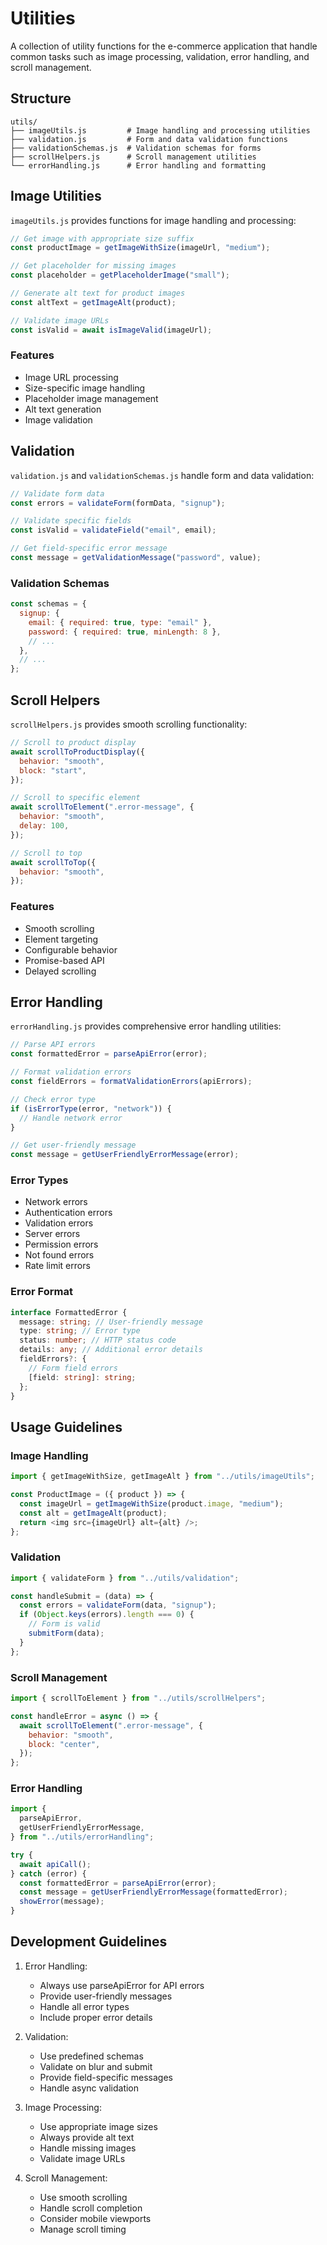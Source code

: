 # Utilities

A collection of utility functions for the e-commerce application that handle common tasks such as image processing, validation, error handling, and scroll management.

## Structure

```
utils/
├── imageUtils.js         # Image handling and processing utilities
├── validation.js         # Form and data validation functions
├── validationSchemas.js  # Validation schemas for forms
├── scrollHelpers.js      # Scroll management utilities
└── errorHandling.js      # Error handling and formatting
```

## Image Utilities

`imageUtils.js` provides functions for image handling and processing:

```javascript
// Get image with appropriate size suffix
const productImage = getImageWithSize(imageUrl, "medium");

// Get placeholder for missing images
const placeholder = getPlaceholderImage("small");

// Generate alt text for product images
const altText = getImageAlt(product);

// Validate image URLs
const isValid = await isImageValid(imageUrl);
```

### Features

- Image URL processing
- Size-specific image handling
- Placeholder image management
- Alt text generation
- Image validation

## Validation

`validation.js` and `validationSchemas.js` handle form and data validation:

```javascript
// Validate form data
const errors = validateForm(formData, "signup");

// Validate specific fields
const isValid = validateField("email", email);

// Get field-specific error message
const message = getValidationMessage("password", value);
```

### Validation Schemas

```javascript
const schemas = {
  signup: {
    email: { required: true, type: "email" },
    password: { required: true, minLength: 8 },
    // ...
  },
  // ...
};
```

## Scroll Helpers

`scrollHelpers.js` provides smooth scrolling functionality:

```javascript
// Scroll to product display
await scrollToProductDisplay({
  behavior: "smooth",
  block: "start",
});

// Scroll to specific element
await scrollToElement(".error-message", {
  behavior: "smooth",
  delay: 100,
});

// Scroll to top
await scrollToTop({
  behavior: "smooth",
});
```

### Features

- Smooth scrolling
- Element targeting
- Configurable behavior
- Promise-based API
- Delayed scrolling

## Error Handling

`errorHandling.js` provides comprehensive error handling utilities:

```javascript
// Parse API errors
const formattedError = parseApiError(error);

// Format validation errors
const fieldErrors = formatValidationErrors(apiErrors);

// Check error type
if (isErrorType(error, "network")) {
  // Handle network error
}

// Get user-friendly message
const message = getUserFriendlyErrorMessage(error);
```

### Error Types

- Network errors
- Authentication errors
- Validation errors
- Server errors
- Permission errors
- Not found errors
- Rate limit errors

### Error Format

```typescript
interface FormattedError {
  message: string; // User-friendly message
  type: string; // Error type
  status: number; // HTTP status code
  details: any; // Additional error details
  fieldErrors?: {
    // Form field errors
    [field: string]: string;
  };
}
```

## Usage Guidelines

### Image Handling

```javascript
import { getImageWithSize, getImageAlt } from "../utils/imageUtils";

const ProductImage = ({ product }) => {
  const imageUrl = getImageWithSize(product.image, "medium");
  const alt = getImageAlt(product);
  return <img src={imageUrl} alt={alt} />;
};
```

### Validation

```javascript
import { validateForm } from "../utils/validation";

const handleSubmit = (data) => {
  const errors = validateForm(data, "signup");
  if (Object.keys(errors).length === 0) {
    // Form is valid
    submitForm(data);
  }
};
```

### Scroll Management

```javascript
import { scrollToElement } from "../utils/scrollHelpers";

const handleError = async () => {
  await scrollToElement(".error-message", {
    behavior: "smooth",
    block: "center",
  });
};
```

### Error Handling

```javascript
import {
  parseApiError,
  getUserFriendlyErrorMessage,
} from "../utils/errorHandling";

try {
  await apiCall();
} catch (error) {
  const formattedError = parseApiError(error);
  const message = getUserFriendlyErrorMessage(formattedError);
  showError(message);
}
```

## Development Guidelines

1. Error Handling:

   - Always use parseApiError for API errors
   - Provide user-friendly messages
   - Handle all error types
   - Include proper error details

2. Validation:

   - Use predefined schemas
   - Validate on blur and submit
   - Provide field-specific messages
   - Handle async validation

3. Image Processing:

   - Use appropriate image sizes
   - Always provide alt text
   - Handle missing images
   - Validate image URLs

4. Scroll Management:
   - Use smooth scrolling
   - Handle scroll completion
   - Consider mobile viewports
   - Manage scroll timing
